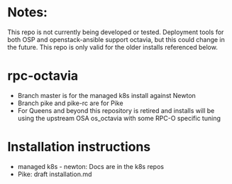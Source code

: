 # Notes:

This repo is not currently being developed or tested. Deployment tools
for both OSP and openstack-ansible support octavia, but this could change
in the future.  This repo is only valid for the older installs referenced
below.

# rpc-octavia

* Branch master is for the managed k8s install against Newton
* Branch pike and pike-rc are for Pike
* For Queens and beyond this repository is retired and installs will be using the upstream OSA os_octavia with some RPC-O specific tuning

# Installation instructions
* managed k8s - newton: Docs are in the k8s repos
* Pike: draft installation.md
